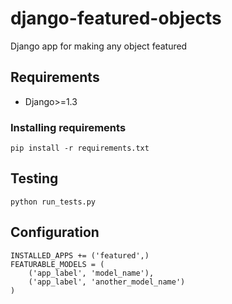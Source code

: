 django-featured-objects
=======================

Django app for making any object featured 

## Requirements

* Django>=1.3

### Installing requirements

    pip install -r requirements.txt

## Testing

    python run_tests.py

## Configuration

    INSTALLED_APPS += ('featured',)
    FEATURABLE_MODELS = (
        ('app_label', 'model_name'), 
        ('app_label', 'another_model_name')
    )
